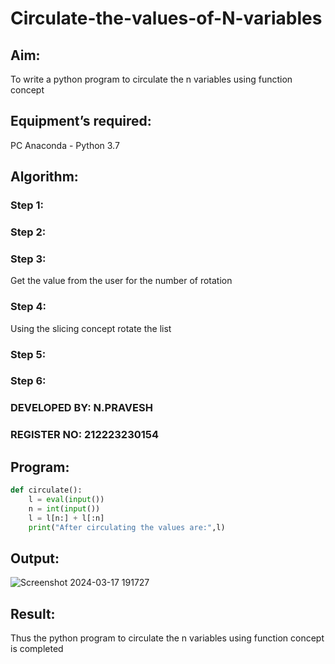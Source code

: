 # Circulate-the-values-of-N-variables
## Aim:
To write a python program to circulate the n variables using function concept
## Equipment’s required:
PC
Anaconda - Python 3.7
## Algorithm: 
### Step 1: 
### Step 2: 
### Step 3: 
Get the value from the user for the number of rotation
### Step 4: 
Using the slicing concept rotate the list

### Step 5: 
### Step 6: 
### DEVELOPED BY: N.PRAVESH
### REGISTER NO: 212223230154
## Program:

```python
def circulate():
    l = eval(input())
    n = int(input())
    l = l[n:] + l[:n]
    print("After circulating the values are:",l)
```


## Output:

![Screenshot 2024-03-17 191727](https://github.com/NPravesh2005/Circulate-the-values-of-N-variables/assets/164477756/5dc06e76-f77a-409d-b5fa-af5615348bb6)

## Result:

Thus the python program to circulate the n variables using function concept is completed
